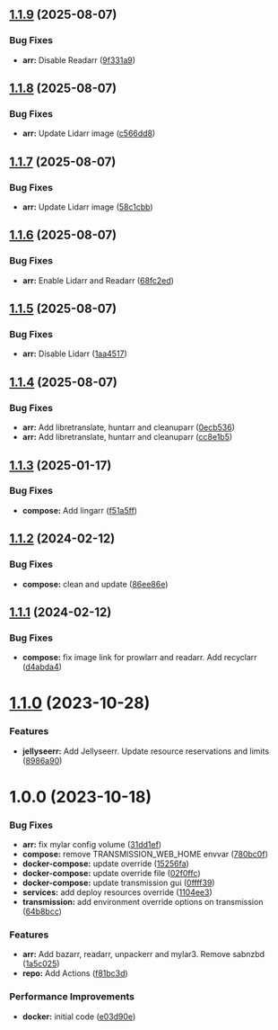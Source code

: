 ## [1.1.9](https://github.com/hackwish/docker-arr/compare/v1.1.8...v1.1.9) (2025-08-07)


### Bug Fixes

* **arr:** Disable Readarr ([9f331a9](https://github.com/hackwish/docker-arr/commit/9f331a96f7356263da2572d5ea1fe834c4a881ac))

## [1.1.8](https://github.com/hackwish/docker-arr/compare/v1.1.7...v1.1.8) (2025-08-07)


### Bug Fixes

* **arr:** Update Lidarr image ([c566dd8](https://github.com/hackwish/docker-arr/commit/c566dd817753d1cd3dc8acd9fd0a13ed72d0d29a))

## [1.1.7](https://github.com/hackwish/docker-arr/compare/v1.1.6...v1.1.7) (2025-08-07)


### Bug Fixes

* **arr:** Update Lidarr image ([58c1cbb](https://github.com/hackwish/docker-arr/commit/58c1cbb6d53ea0163478d0d4d555affd7b81b880))

## [1.1.6](https://github.com/hackwish/docker-arr/compare/v1.1.5...v1.1.6) (2025-08-07)


### Bug Fixes

* **arr:** Enable Lidarr and Readarr ([68fc2ed](https://github.com/hackwish/docker-arr/commit/68fc2ed78836ec351ad662771cf1475100784775))

## [1.1.5](https://github.com/hackwish/docker-arr/compare/v1.1.4...v1.1.5) (2025-08-07)


### Bug Fixes

* **arr:** Disable Lidarr ([1aa4517](https://github.com/hackwish/docker-arr/commit/1aa45176496d06b81264bb099efbfd74846769bd))

## [1.1.4](https://github.com/hackwish/docker-arr/compare/v1.1.3...v1.1.4) (2025-08-07)


### Bug Fixes

* **arr:** Add libretranslate, huntarr and cleanuparr ([0ecb536](https://github.com/hackwish/docker-arr/commit/0ecb53601a1831d1acdbf1af5ded4a48e77d2d5c))
* **arr:** Add libretranslate, huntarr and cleanuparr ([cc8e1b5](https://github.com/hackwish/docker-arr/commit/cc8e1b55cccd9a1a6dbcbb64ba448cc9b7e03fdc))

## [1.1.3](https://github.com/hackwish/docker-arr/compare/v1.1.2...v1.1.3) (2025-01-17)


### Bug Fixes

* **compose:** Add lingarr ([f51a5ff](https://github.com/hackwish/docker-arr/commit/f51a5fffa398582dd1e4b8ccb45b4ca89e091d80))

## [1.1.2](https://github.com/hackwish/docker-arr/compare/v1.1.1...v1.1.2) (2024-02-12)


### Bug Fixes

* **compose:** clean and update ([86ee86e](https://github.com/hackwish/docker-arr/commit/86ee86e3ab2a274e6bae728a0c7c6471f154238a))

## [1.1.1](https://github.com/hackwish/docker-arr/compare/v1.1.0...v1.1.1) (2024-02-12)


### Bug Fixes

* **compose:** fix image link for prowlarr and readarr. Add recyclarr ([d4abda4](https://github.com/hackwish/docker-arr/commit/d4abda4357fe4fbe4f49c01a7ced93b8aab65fc7))

# [1.1.0](https://github.com/hackwish/docker-arr/compare/v1.0.0...v1.1.0) (2023-10-28)


### Features

* **jellyseerr:** Add Jellyseerr. Update resource reservations and limits ([8986a90](https://github.com/hackwish/docker-arr/commit/8986a901e689725372e3bacbb33ce3b9d02b6487))

# 1.0.0 (2023-10-18)


### Bug Fixes

* **arr:** fix mylar config volume ([31dd1ef](https://github.com/hackwish/docker-arr/commit/31dd1ef342006cf665922771ab857547a2d0e248))
* **compose:** remove TRANSMISSION_WEB_HOME envvar ([780bc0f](https://github.com/hackwish/docker-arr/commit/780bc0f22988145ac1a133059bb27a52882b09d1))
* **docker-compose:** update override ([15256fa](https://github.com/hackwish/docker-arr/commit/15256fa4143c4da18c42e32ff073b7f8e4cd49a2))
* **docker-compose:** update override file ([02f0ffc](https://github.com/hackwish/docker-arr/commit/02f0ffc4b74f2dadc7709bd9470252b745045789))
* **docker-compose:** update transmission gui ([0ffff39](https://github.com/hackwish/docker-arr/commit/0ffff39408e44ddd40253cdbe28ba59cf7d7bb1c))
* **services:** add deploy resources override ([1104ee3](https://github.com/hackwish/docker-arr/commit/1104ee32fffc157335ca1f91627f78c8622d5418))
* **transmission:** add environment override options on transmission ([64b8bcc](https://github.com/hackwish/docker-arr/commit/64b8bcc3c68d0574735769e97b17855c1ac04066))


### Features

* **arr:** Add bazarr, readarr, unpackerr and mylar3. Remove sabnzbd ([1a5c025](https://github.com/hackwish/docker-arr/commit/1a5c025e8936e771ed2360089cc8b2b27d724879))
* **repo:** Add Actions ([f81bc3d](https://github.com/hackwish/docker-arr/commit/f81bc3d9fd81fc5be6a2934c44b887e76105d057))


### Performance Improvements

* **docker:** initial code ([e03d90e](https://github.com/hackwish/docker-arr/commit/e03d90e8df41f2cb9196f1e37f5f6a8ab10ccc2c))
